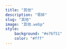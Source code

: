 ```yaml
---
title: "其他"
description: "零碎"
slug: "其他"
image: "其他.webp"
style:
    background: "#e76f51"
    color: "#fff"
---
```

